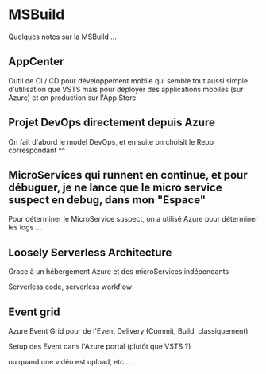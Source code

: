 # MSBuild

Quelques notes sur la MSBuild ...

## AppCenter

Outil de CI / CD pour développement mobile qui semble tout  aussi simple d'utilisation que VSTS mais pour déployer des applications mobiles \(sur Azure\) et en production sur l'App Store

## Projet DevOps directement depuis Azure

On fait d'abord le model DevOps, et en suite on choisit le Repo correspondant ^^

## MicroServices qui runnent en continue, et pour débuguer, je ne lance que le micro service suspect en debug, dans mon "Espace"

Pour déterminer le MicroService suspect, on a utilisé Azure pour déterminer les logs ...

## Loosely Serverless Architecture

Grace à un hébergement Azure et des microServices indépendants

Serverless code, serverless workflow

## Event grid

Azure Event Grid pour de l'Event Delivery \(Commit, Build, classiquement\)

Setup des Event dans l'Azure portal \(plutôt que VSTS ?\)

ou quand une vidéo est upload, etc ...



